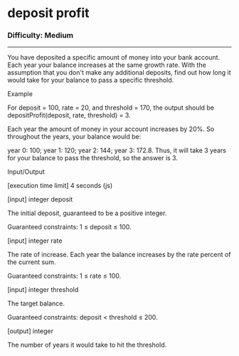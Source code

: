 # deposit profit

### Difficulty: Medium ###

---
You have deposited a specific amount of money into your bank account. Each year your balance increases at the same growth rate. With the assumption that you don't make any additional deposits, find out how long it would take for your balance to pass a specific threshold.

Example

For deposit = 100, rate = 20, and threshold = 170, the output should be
depositProfit(deposit, rate, threshold) = 3.

Each year the amount of money in your account increases by 20%. So throughout the years, your balance would be:

year 0: 100;
year 1: 120;
year 2: 144;
year 3: 172.8.
Thus, it will take 3 years for your balance to pass the threshold, so the answer is 3.

Input/Output

[execution time limit] 4 seconds (js)

[input] integer deposit

The initial deposit, guaranteed to be a positive integer.

Guaranteed constraints:
1 ≤ deposit ≤ 100.

[input] integer rate

The rate of increase. Each year the balance increases by the rate percent of the current sum.

Guaranteed constraints:
1 ≤ rate ≤ 100.

[input] integer threshold

The target balance.

Guaranteed constraints:
deposit < threshold ≤ 200.

[output] integer

The number of years it would take to hit the threshold.